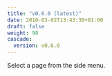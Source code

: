 ```yaml
---
title: "v0.6.0 (latest)"
date: 2010-03-02T13:43:30+01:00
draft: false
weight: 98
cascade:
  version: v0.6.0
---
```


Select a page from the side menu.
